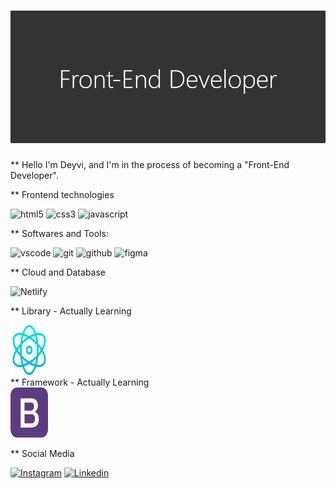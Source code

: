 <h1 align="center">
  <img src="banner.png" alt="header-image">
</h1>

** Hello
I'm Deyvi, and I'm in the process of becoming a "Front-End Developer".

** Frontend technologies
  <div align="left">
      <span>
        <img src="https://img.shields.io/badge/HTML-red?style=for-the-badge&logo=html5&logoColor=white" alt="html5">
      </span>
      <span>
        <img src="https://img.shields.io/badge/CSS-blue?style=for-the-badge&logo=css3&logoColor=white" alt="css3">
      </span>
      <span>
        <img src="https://img.shields.io/badge/JavaScript-323330?style=for-the-badge&logo=javascript&logoColor=F7DF1E" alt="javascript">
      </span>
  </div>


** Softwares and Tools:
  <div align="left">
    <span>
      <img src="https://img.shields.io/badge/VSCode-0078D4?style=for-the-badge&logo=visual%20studio%20code&logoColor=white" alt="vscode">
    </span>
    <span>
      <img src="https://img.shields.io/badge/GIT-E44C30?style=for-the-badge&logo=git&logoColor=white" alt="git">
    </span>
    <span>
      <img src="https://img.shields.io/badge/GitHub-100000?style=for-the-badge&logo=github&logoColor=white" alt="github">
    </span>
    <span>
      <img src="https://img.shields.io/badge/Figma-F24E1E?style=for-the-badge&logo=figma&logoColor=white" alt="figma">
    </span>
  </div>

** Cloud and Database
    <div align="left">
      <span>
        <img src="https://img.shields.io/badge/Netlify-00C7B7?style=for-the-badge&logo=netlify&logoColor=white" alt="Netlify">
      </span>      
    </div>

** Library - Actually Learning    
    <div>
      <span>
         <img src="react.png" alt="react" width="60px" height="80px">
      </span>
    </div>
** Framework - Actually Learning
    <div> 
      <span>
         <img src="bootstrap.png" alt="bootstrap" width="60" height="80px">
      </span>
    </div>

** Social Media    
    <div>
      <span>
        <a target="_black" href="https://www.instagram.com/daviz357/"><img src="https://img.shields.io/badge/Instagram-E4405F?style=for-the-badge&logo=instagram&logoColor=white" alt="Instagram"></a>
     </span>
     <span>
        <a target="_black" href="https://www.linkedin.com/in/deyvi-correa-zamora/"><img src="https://img.shields.io/badge/LinkedIn-0077B5?style=for-the-badge&logo=linkedin&logoColor=white" alt="Linkedin"></a>
     </span>
   </div>

